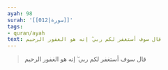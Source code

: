 ```yaml
---
ayah: 98
surah: '[[012|سورة]]'
tags:
- quran/ayah
text: قال سوف أستغفر لكم ربي ۖ إنه هو الغفور الرحيم
---
```

> قال سوف أستغفر لكم ربي ۖ إنه هو الغفور الرحيم
